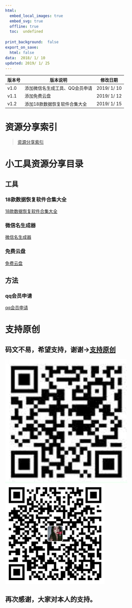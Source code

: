 ```yaml
---
html:
  embed_local_images: true
  embed_svg: true
  offline: true
  toc:  undefined

print_background:  false
export_on_save:
  html: false
data:  2018/ 1/ 10
updated: 2019/ 1/ 25
---
```



版本号 | 版本说明 | 修改日期
-----|--------| ---------
v1.0 | 添加微信名生成工具、QQ会员申请 | 2019/ 1/ 10
v1.1 | 添加免费云盘 | 2019/ 1/ 12
v1.2 | 添加18款数据恢复软件合集大全 | 2019/ 1/ 15


# 资源分享索引

> [资源分享索引](https://blog.csdn.net/qq923132714/article/details/83111507 "资源分享索引")

# 小工具资源分享目录

## 工具

### 18款数据恢复软件合集大全

[18款数据恢复软件合集大全](https://blog.csdn.net/qq923132714/article/details/86490798 "18款数据恢复软件合集大全")

### 微信名生成器

[微信名生成器](https://blog.csdn.net/qq923132714/article/details/86137670 "微信名生成器")

### 免费云盘

[免费云盘](https://blog.csdn.net/qq923132714/article/details/86369052 "免费云盘")



## 方法

### qq会员申请

[qq会员申请](https://blog.csdn.net/qq923132714/article/details/86247393 "qq会员申请")

# 支持原创
## 码文不易，希望支持，谢谢->**[支持原创](http://blog.csdn.net/qq923132714/article/details/79399145)**
![微信支付](https://raw.githubusercontent.com/923132714/my_picture/master/blog/support/weixin.png)![微信支付](https://raw.githubusercontent.com/923132714/my_picture/master/blog/support/支付宝.png)
## 再次感谢，大家对本人的支持。
